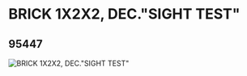# BRICK 1X2X2, DEC."SIGHT TEST"
## 95447
![BRICK 1X2X2, DEC."SIGHT TEST"](https://lc-www-live-s.legocdn.com/media/bricks/5/2/4620804.jpg)